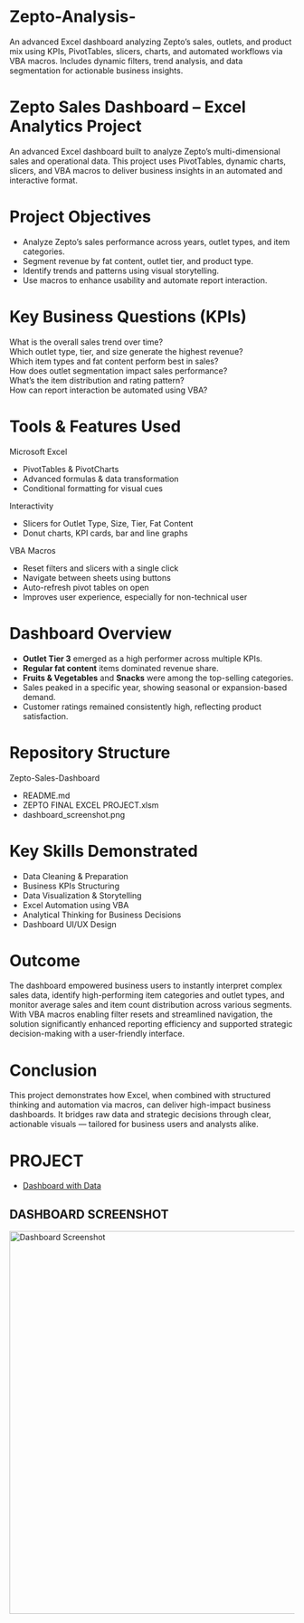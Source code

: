 # Zepto-Analysis-
An advanced Excel dashboard analyzing Zepto’s sales, outlets, and product mix using KPIs, PivotTables, slicers, charts, and automated workflows via VBA macros. Includes dynamic filters, trend analysis, and data segmentation for actionable business insights.


# Zepto Sales Dashboard – Excel Analytics Project

An advanced Excel dashboard built to analyze Zepto’s multi-dimensional sales and operational data. This project uses PivotTables, dynamic charts, slicers, and VBA macros to deliver business insights in an automated and interactive format.

# Project Objectives

- Analyze Zepto’s sales performance across years, outlet types, and item categories.  
- Segment revenue by fat content, outlet tier, and product type.  
- Identify trends and patterns using visual storytelling.  
- Use macros to enhance usability and automate report interaction.


#  Key Business Questions (KPIs)

 What is the overall sales trend over time?  
 Which outlet type, tier, and size generate the highest revenue?  
 Which item types and fat content perform best in sales?  
 How does outlet segmentation impact sales performance?  
 What’s the item distribution and rating pattern?  
 How can report interaction be automated using VBA?


# Tools & Features Used

   Microsoft Excel
  - PivotTables & PivotCharts  
  - Advanced formulas & data transformation  
  - Conditional formatting for visual cues

   Interactivity
  - Slicers for Outlet Type, Size, Tier, Fat Content  
  - Donut charts, KPI cards, bar and line graphs

   VBA Macros
  - Reset filters and slicers with a single click  
  - Navigate between sheets using buttons  
  - Auto-refresh pivot tables on open  
  - Improves user experience, especially for non-technical user

# Dashboard Overview 

- **Outlet Tier 3** emerged as a high performer across multiple KPIs.  
- **Regular fat content** items dominated revenue share.  
- **Fruits & Vegetables** and **Snacks** were among the top-selling categories.  
- Sales peaked in a specific year, showing seasonal or expansion-based demand.  
- Customer ratings remained consistently high, reflecting product satisfaction.

# Repository Structure
Zepto-Sales-Dashboard
- README.md
- ZEPTO FINAL EXCEL PROJECT.xlsm
- dashboard_screenshot.png

# Key Skills Demonstrated

-  Data Cleaning & Preparation  
-  Business KPIs Structuring  
-  Data Visualization & Storytelling  
-  Excel Automation using VBA  
-  Analytical Thinking for Business Decisions  
-  Dashboard UI/UX Design

# Outcome
The dashboard empowered business users to instantly interpret complex sales data, identify high-performing item categories and outlet types, and monitor average sales and item count distribution across various segments. With VBA macros enabling filter resets and streamlined navigation, the solution significantly enhanced reporting efficiency and supported strategic decision-making with a user-friendly interface.

# Conclusion

This project demonstrates how Excel, when combined with structured thinking and automation via macros, can deliver high-impact business dashboards. It bridges raw data and strategic decisions through clear, actionable visuals — tailored for business users and analysts alike.

# PROJECT
- <a href="https://github.com/ankit200124/Zepto-Analysis-/blob/main/ZEPTO%20FINAL%20EXCEL%20PROJECT.xlsm"> Dashboard with Data</a>


## DASHBOARD SCREENSHOT
<img width="1240" height="677" alt="Dashboard Screenshot" src="https://github.com/user-attachments/assets/0cbfdbed-c1af-4d12-8522-593ccc2f2d36" />





